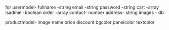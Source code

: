 for usermodel-
    fullname -string
    email -string
    password -string
    cart -array
    isadmin -boolean
    order -array
    contact- number
    address- string
    images - db


productmodel-
    image
    name
    price
    discount
    bgcolor
    panelcolor
    textcolor 
